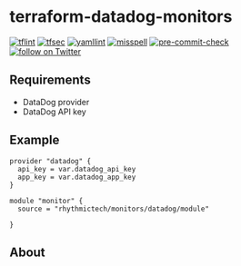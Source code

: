 # terraform-datadog-monitors

[![tflint](https://github.com/rhythmictech/terraform-datadog-monitors/workflows/tflint/badge.svg?branch=master&event=push)](https://github.com/rhythmictech/terraform-datadog-monitors/actions?query=workflow%3Atflint+event%3Apush+branch%3Amaster)
[![tfsec](https://github.com/rhythmictech/terraform-datadog-monitors/workflows/tfsec/badge.svg?branch=master&event=push)](https://github.com/rhythmictech/terraform-datadog-monitors/actions?query=workflow%3Atfsec+event%3Apush+branch%3Amaster)
[![yamllint](https://github.com/rhythmictech/terraform-datadog-monitors/workflows/yamllint/badge.svg?branch=master&event=push)](https://github.com/rhythmictech/terraform-datadog-monitors/actions?query=workflow%3Ayamllint+event%3Apush+branch%3Amaster)
[![misspell](https://github.com/rhythmictech/terraform-datadog-monitors/workflows/misspell/badge.svg?branch=master&event=push)](https://github.com/rhythmictech/terraform-datadog-monitors/actions?query=workflow%3Amisspell+event%3Apush+branch%3Amaster)
[![pre-commit-check](https://github.com/rhythmictech/terraform-datadog-monitors/workflows/pre-commit-check/badge.svg?branch=master&event=push)](https://github.com/rhythmictech/terraform-datadog-monitors/actions?query=workflow%3Apre-commit-check+event%3Apush+branch%3Amaster)
<a href="https://twitter.com/intent/follow?screen_name=RhythmicTech"><img src="https://img.shields.io/twitter/follow/RhythmicTech?style=social&logo=twitter" alt="follow on Twitter"></a>

## Requirements
* DataDog provider
* DataDog API key

## Example
```hcl
provider "datadog" {
  api_key = var.datadog_api_key
  app_key = var.datadog_app_key
}

module "monitor" {
  source = "rhythmictech/monitors/datadog/module"

}
```

## About
